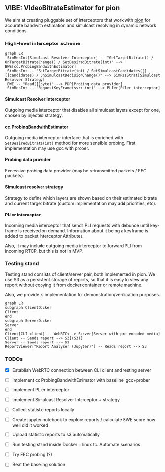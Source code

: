 ## VIBE: VIdeoBitrateEstimator for pion

We aim at creating pluggable set of interceptors that work with [pion](https://github.com/pion/webrtc) for accurate 
bandwith estimation and simulcast resolving in dynamic network conditions.

### High-level interceptor scheme

```mermaid
graph LR
 SimResInt[Simulcast Resolver Interceptor] -- "GetTargetBitrate() / OnTargetBitrateChange() / SetDesiredBitrate(int)" --> BWE[cc.ProbingBandwithEstimator]
 SimResInt -- "SetTargetBitrate(int) / SetSimulcastCandidates([][]candidates) / OnSimulcastDecisionChange()" --> SimResStrat[Simulcast Resolver Strategy]
 BWE -- "Read([]byte)" --> PDP[Probing data provider]
 SimResInt -- "RequestKeyFrame(ssrc int)" --> PLIer[PLIer interceptor]
```

#### Simulcast Resolver Interceptor

Outgoing media interceptor that disables all simulcast layers except for one, chosen by injected strategy.

#### cc.ProbingBandwithEstimator

Outgoing media interceptor interface that is enriched with `SetDesiredBitrate(int)` method for more sensible probing. First implementation may use gcc with prober.

#### Probing data provider

Excessive probing data provider (may be retransmitted packets / FEC packets).

#### Simulcast resolver strategy

Strategy to define which layers are shown based on their estimated bitrate and current target bitrate (custom implementation may add priorities, etc).

#### PLIer interceptor

Incoming media interceptor that sends PLI requests with debunce until key-frame is received on demand. Information about it being a keyframe is added to packet interceptor.Attributes.

Also, it may include outgoing media interceptor to forward PLI from incoming RTCP, but this is not in MVP.

### Testing stand

Testing stand consists of client/server pair, both implemented in pion. We use S3 as a persistent storage of reports,
so that it is easy to view any report without copying it from docker container or remote machine.

Also, we provide js implementation for demonstration/verification purposes.

```mermaid
graph LR
subgraph ClientDocker
Client
end
subgraph ServerDocker
Server
end
Client[CLI client] -- WebRTC<--> Server[Server with pre-encoded media] 
Client -- Sends report --> S3[(S3)]
Server -- Sends report --> S3
ReportViewer["Report Analyser (Jupyter)"] -- Reads report --> S3
```

### TODOs

- [x] Establish WebRTC connection between CLI client and testing server

- [ ] Implement cc.ProbingBandwithEstimator with baseline: gcc+prober

- [ ] Implement PLIer interceptor

- [ ] Implement Simulcast Resolver Interceptor + strategy

- [ ] Collect statistic reports locally

- [ ] Create jupyter notebook to explore reports / calculate BWE score how well did it worked

- [ ] Upload statistic reports to s3 automatically

- [ ] Run testing stand inside Docker + linux tc. Automate scenarios

- [ ] Try FEC probing (?)

- [ ] Beat the baseling solution
